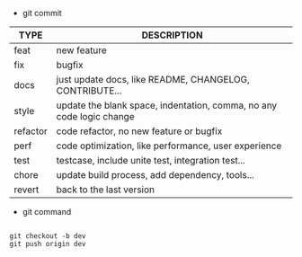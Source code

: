 - git commit

| TYPE     | DESCRIPTION                                                          |
| -------- | -------------------------------------------------------------------- |
| feat     | new feature                                                          |
| fix      | bugfix                                                               |
| docs     | just update docs, like README, CHANGELOG, CONTRIBUTE...              |
| style    | update the blank space, indentation, comma, no any code logic change |
| refactor | code refactor, no new feature or bugfix                              |
| perf     | code optimization, like performance, user experience                 |
| test     | testcase, include unite test, integration test...                    |
| chore    | update build process, add dependency, tools...                       |
| revert   | back to the last version                                             |


- git command

```console

git checkout -b dev
git push origin dev

```
